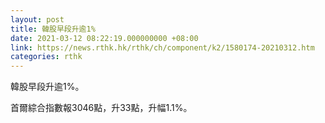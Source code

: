 ```yaml
---
layout: post
title: 韓股早段升逾1%
date: 2021-03-12 08:22:19.000000000 +08:00
link: https://news.rthk.hk/rthk/ch/component/k2/1580174-20210312.htm
categories: rthk
---
```


韓股早段升逾1%。

首爾綜合指數報3046點，升33點，升幅1.1%。
